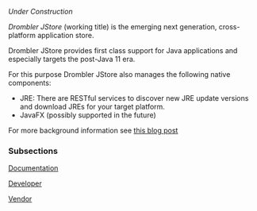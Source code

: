 _Under Construction_


_Drombler JStore_ (working title) is the emerging next generation, cross-platform application store.

Drombler JStore provides first class support for Java applications and especially targets the post-Java 11 era.

For this purpose Drombler JStore also manages the following native components:
* JRE: There are RESTful services to discover new JRE update versions and download JREs for your target platform.
* JavaFX (possibly supported in the future)

For more background information see [this blog post](https://puces-blog.blogspot.com/2018/06/the-next-generation-of-java-application.html)

### Subsections
[Documentation](documentation)

[Developer](developer)

[Vendor](vendor)
